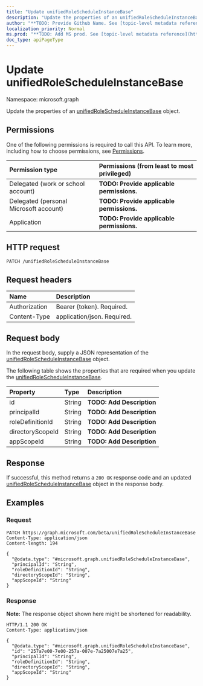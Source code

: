 ```yaml
---
title: "Update unifiedRoleScheduleInstanceBase"
description: "Update the properties of an unifiedRoleScheduleInstanceBase object."
author: "**TODO: Provide Github Name. See [topic-level metadata reference](https://msgo.azurewebsites.net/add/document/guidelines/metadata.html#topic-level-metadata)**"
localization_priority: Normal
ms.prod: "**TODO: Add MS prod. See [topic-level metadata reference](https://msgo.azurewebsites.net/add/document/guidelines/metadata.html#topic-level-metadata)**"
doc_type: apiPageType
---
```


# Update unifiedRoleScheduleInstanceBase
Namespace: microsoft.graph

Update the properties of an [unifiedRoleScheduleInstanceBase](../resources/unifiedrolescheduleinstancebase.md) object.

## Permissions
One of the following permissions is required to call this API. To learn more, including how to choose permissions, see [Permissions](/graph/permissions-reference).

|Permission type|Permissions (from least to most privileged)|
|:---|:---|
|Delegated (work or school account)|**TODO: Provide applicable permissions.**|
|Delegated (personal Microsoft account)|**TODO: Provide applicable permissions.**|
|Application|**TODO: Provide applicable permissions.**|

## HTTP request

<!-- {
  "blockType": "ignored"
}
-->
``` http
PATCH /unifiedRoleScheduleInstanceBase
```

## Request headers
|Name|Description|
|:---|:---|
|Authorization|Bearer {token}. Required.|
|Content-Type|application/json. Required.|

## Request body
In the request body, supply a JSON representation of the [unifiedRoleScheduleInstanceBase](../resources/unifiedrolescheduleinstancebase.md) object.

The following table shows the properties that are required when you update the [unifiedRoleScheduleInstanceBase](../resources/unifiedrolescheduleinstancebase.md).

|Property|Type|Description|
|:---|:---|:---|
|id|String|**TODO: Add Description**|
|principalId|String|**TODO: Add Description**|
|roleDefinitionId|String|**TODO: Add Description**|
|directoryScopeId|String|**TODO: Add Description**|
|appScopeId|String|**TODO: Add Description**|



## Response

If successful, this method returns a `200 OK` response code and an updated [unifiedRoleScheduleInstanceBase](../resources/unifiedrolescheduleinstancebase.md) object in the response body.

## Examples

### Request
<!-- {
  "blockType": "request",
  "name": "update_unifiedrolescheduleinstancebase"
}
-->
``` http
PATCH https://graph.microsoft.com/beta/unifiedRoleScheduleInstanceBase
Content-Type: application/json
Content-length: 194

{
  "@odata.type": "#microsoft.graph.unifiedRoleScheduleInstanceBase",
  "principalId": "String",
  "roleDefinitionId": "String",
  "directoryScopeId": "String",
  "appScopeId": "String"
}
```


### Response
**Note:** The response object shown here might be shortened for readability.
<!-- {
  "blockType": "response",
  "truncated": true
}
-->
``` http
HTTP/1.1 200 OK
Content-Type: application/json

{
  "@odata.type": "#microsoft.graph.unifiedRoleScheduleInstanceBase",
  "id": "257a7e00-7e00-257a-007e-7a25007e7a25",
  "principalId": "String",
  "roleDefinitionId": "String",
  "directoryScopeId": "String",
  "appScopeId": "String"
}
```

